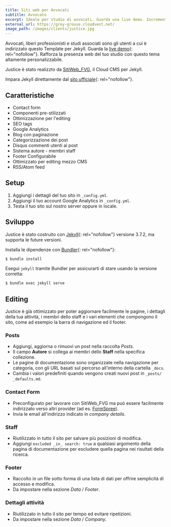 ```yaml
---
title: Siti web per Avvocati
subtitle: Avvocato
excerpt: Ideale per studio di avvocati. Guarda una live demo. Incrementa la presenza web della tua attività con questo tema personalizzabile a piacere.
external_url: https://grey-grouse.cloudvent.net/
image_path: /images/clients/justice.jpg
---
```

Avvocati, liberi professionisti e studi associati sono gli utenti a cui è indirizzato questo Template per Jekyll. Guarda la [live demo](https://grey-grouse.cloudvent.net/){: rel="nofollow"}.
Rafforza la presenza web del tuo studio con questo tema altamente personalizzabile.

Justice è stato realizzto da [SitiWeb_FVG](/), il Cloud CMS per Jekyll.

Impara Jekyll direttamente dal [sito ufficiale](https://jekyllrb.com/){: rel="nofollow"}.

## Caratteristiche

* Contact form
* Componenti pre-stilizzati
* Ottimizzazione per l'editing
* SEO tags
* Google Analytics
* Blog con paginazione
* Categorizzazione dei post
* Disqus commenti utenti ai post
* Sistema autore - membri staff
* Footer Configurabile
* Ottimizzato per editing mezzo CMS
* RSS/Atom feed

## Setup

1. Aggiungi i dettagli del tuo sito in `_config.yml`.
2. Aggiungi il tuo account Google Analytics in `_config.yml`.
3. Testa il tuo sito sul nostro server oppure in locale.

## Sviluppo

Justice è stato costruito con [Jekyll](http://jekyllrb.com/){: rel="nofollow"} versione 3.7.2, ma supporta le future versioni.

Installa le dipendenze con [Bundler](http://bundler.io/){: rel="nofollow"}:

~~~bash
$ bundle install
~~~

Esegui `jekyll` tramite Bundler per assicurarti di stare usando la versione corretta:

~~~bash
$ bundle exec jekyll serve
~~~

## Editing

Justice è già ottimizzato per poter aggiornare facilmente le pagine, i dettagli della tua attività, i membri dello staff e i vari elementi che compongono il sito, come ad esempio la barra di navigazione ed il footer.

### Posts

* Aggiungi, aggiorna o rimuovi un post nella raccolta *Posts*.
* Il campo **Autore** si collega ai membri dello **Staff** nella specifica collezione.
* Le pagine di documentazione sono organizzate nella navigazione per categoria, con gli URL basati sul percorso all'interno della cartella `_docs`.
* Cambia i valori predefiniti quando vengono creati nuovi post in `_posts/ _defaults.md`.

### Contact Form

* Preconfigurato per lavorare con SitiWeb_FVG ma può essere facilmente indirizzato verso altri provider (ad es. [FormSpree](https://formspree.io/)).
* Invia le email all'indirizzo indicato in *company details*.

### Staff

* Riutilizzato in tutto il sito per salvare più posizioni di modifica.
* Aggiungi `excluded _in_ search: true` a qualsiasi argomento della pagina di documentazione per escludere quella pagina nei risultati della ricerca.

### Footer

* Raccolto in un file sotto forma di una lista di dati per offrire semplicità di accesso e modifica.
* Da impostare nella sezione *Data* / *Footer*.

### Dettagli attività

* Riutilizzato in tutto il sito per tempo ed evitare ripetizioni.
* Da impostare nella sezione *Data* / *Company*.
